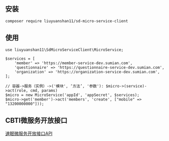 ## 安装
```
composer require liuyuanshan11/sd-micro-service-client
```
## 使用
```
use liuyuanshan11\SdMicroServiceClient\MicroService;

$services = [
    'member' => 'https://member-service-dev.sumian.com',
    'questionnaire' => 'https://questionnaire-service-dev.sumian.com',
    'organization' => 'https://organization-service-dev.sumian.com',
];
        
// 容器->服务（实例）->('模块', ‘方法’, '参数'): $micro->(service)->act(role, cmd, params)
$micro = new MicroService('appId', 'appSecret', $services);
$micro->get('member')->act('members', 'create', ["mobile" => "13200000000"]));
```
## CBTI微服务开放接口

[速眠微服务开放接口API](http://console-dev-apidoc.sumian.tech/apis/service-open-api)